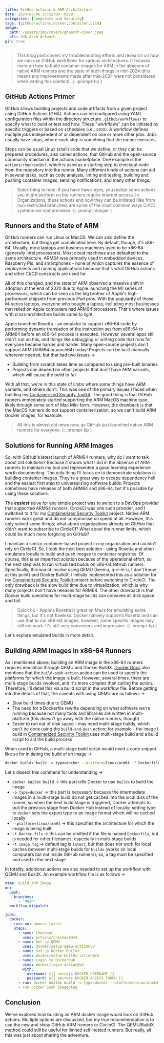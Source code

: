 ```yaml
---
title: GitHub Actions & ARM Architecture
date: 2024-06-06 17:52:00 -0500
categories: [Computers and Security]
tags: [github-actions,docker,container,cicd]
image:
  path: /assets/img/covers/ghaarch-cover.jpeg
  alt: GHA Arch Artwork
pin: true
---
```


> This blog post covers my troubleshooting efforts and research on how we can use GitHub workflows for various architectures. It focuses more on how to build container images for ARM in the absence of native ARM runners and the state of such things in mid-2024 (this means any improvements made after mid-2024 were not considered when writing this content).
{: .prompt-tip }

## GitHub Actions Primer

GitHub allows building projects and code artifacts from a given project using GitHub Actions (GHA). Actions can be configured using YAML configuration files within the directory structure `.github/workflows/` to specify what to build or test and how. These "workflows" can be initiated by specific triggers or based on schedules (i.e., cron). A workflow defines multiple jobs independent of or dependent on one or more other jobs. Jobs usually have steps, where each step is something that the runner executes.

Steps can be usual Linux (shell) code that we define, or they can be prepared procedures, also called actions, that GitHub and the open-source community maintain in the actions marketplace. One example is the `actions/checkout@v3`, which is used as a starting step to checkout code from the repository into the runner. Many different kinds of actions can aid in several tasks, such as code analysis, linting and testing, building and pushing container images, sending notifications, and many other things.

> Quick thing to note: if you have hawk-eyes, you realize some actions you might perform on the runners require internet access. In Organizations, these actions and how they can be initiated (like from non-restricted branches) are some of the most common ways CI/CD systems are compromised.
{: .prompt-danger }

## Runners and the State of ARM

GitHub runners can run Linux or MacOS. We can also define the architecture, but things get complicated here. By default, though, it's x86-64. Usually, most laptops and business machines used to be x86-64 (generally Intel processors). Most cloud machines also defaulted to the same architecture. ARM64 was primarily used in embedded devices, Raspberry Pis, and smartphones - none of which captures the essence of deployments and running applications because that's what GitHub actions and other CI/CD constructs are used for.

All of this changed, and the state of ARM observed a massive shift in adoption at the end of 2020 due to Apple launching the M1 series of processors, which can be seen as the big brother of Apple's high-performant chipsets from previous iPad pros. With the popularity of those M-series laptops, everyone who bought a laptop, including most businesses that relied on Apple computers had ARM64 processors. That's where issues with cross-architecture builds came to light.

Apple launched Rosetta - an emulator to support x86-64 code by performing dynamic translation of the instruction set from x86-64 to ARM64 before an x86-64 process is executed. However, several apps still didn't run on this, and things like debugging or writing code that runs for everyone became harder and harder. Many open-source projects don't support ARM (ARM64 or aarch64) today! Projects can be built manually wherever needed, but that had two issues &rarr;

- Building from scratch takes time as compared to using pre-built binaries
- Projects can depend on other projects that don't have ARM variants, which will cause the build to fail

With all that, we're in this state of limbo where some things have ARM variants, and others don't. This was one of the primary issues I faced when building my [Containerized Security Toolkit](https://github.com/tanq16/containerized-security-toolkit). The good thing is that GitHub runners immediately started supporting the ARM MacOS machine type, likely through some sort of Mac Mini farm. However, the drawback is that the MacOS runners do not support containerization, so we can't build ARM Docker images, for example.

> All this is almost old news now, as GitHub just launched native ARM runners for everyone.
{: .prompt-tip }

## Solutions for Running ARM Images

So, with GitHub's latest launch of ARM64 runners, why do I want to talk about old solutions? Because it shows what I did in the absence of ARM runners to maintain my tool and represented a good learning experience worth documenting. The only thing I'll focus on to demonstrate solutions is building container images. They're a great way to escape dependency hell and the easiest first step to universalizing software builds. Projects sometimes have releases of both ARM64 and x86-64, but it's possible by using these solutions.

The ***easiest*** solve for any simple project was to switch to a DevOps provider that supported ARM64 runners. CircleCI was one such provider, and I switched to it for my [Containerized Security Toolkit](https://github.com/tanq16/containerized-security-toolkit) project. Native ARM runners work great and do not compromise on speed at all. However, this only solved some things; what about organizations already on GitHub that didn't want to subscribe to CircleCI? What about the runner limits, which could be much more forgiving on GitHub?

I maintain a similar container-based project in my organization and couldn't rely on CircleCI. So, I took the next best solution - using Rosetta and other emulators locally to build and push images to container registries. Of course, this is an imperfect solution because of the operational effort, so the next step was to run virtualized builds on x86-64 GitHub runners. Specifically, this would involve using QEMU (keemu, q-e-m-u, I don't know at this point) and Docker BuildX. I initially implemented this as a solution for my [Containerized Security Toolkit](https://github.com/tanq16/containerized-security-toolkit) project before switching to CircleCI. The only drawback is the slow build time due to virtualization, which is why many projects don't have releases for ARM64. The other drawback is that Docker build operations for multi-stage builds can consume all disk space and fail.

> Quick tip - Apple's Rosetta is great on Macs for emulating some things, but it's not flawless. Docker natively supports Rosetta and can use that to run x86-64 images; however, some specific images may still not work. It's still very convenient and impressive.
{: .prompt-tip }

Let's explore emulated builds in more detail.

## Building ARM Images in x86-64 Runners

As I mentioned above, building an ARM image in the x86-64 runners requires emulation through QEMU and Docker BuildX. [Docker Docs](https://docs.docker.com/build/ci/github-actions/multi-platform/) also mentions that the `build-push-action` action can be used to specify the platforms for which the image is built. However, several times, there are multi-stage builds involved, and it's more complex than calling the action. Therefore, I'll detail this via a build script in the workflow file. Before getting into the details of that, the caveats with using QEMU are as follows &rarr;

- Slow build times due to QEMU
- The need for a Dockerfile rewrite depending on what software we're running because not many tools and libraries are written in multi-platform (this doesn't go away with the native runners, though)
- Easier to run out of disk space - may need multi-stage builds, which can't be done using the `build-and-push` action; for example - the image I build in [Containerized Security Toolkit](https://github.com/tanq16/containerized-security-toolkit) uses multi-stage build and a build script to aid the build process

When used in GitHub, a multi-stage build script would need a code snippet like so for initiating the build of an image &rarr;

```bash
docker buildx build -o type=docker --platform=linux/arm64 -f Dockerfile -t image:tag
```

Let's dissect this command for understanding &rarr;

- `docker buildx build` &rarr; this part tells Docker to use `buildx` to build the image
- `-o type=docker` &rarr; this part is necessary because the intermediate images in a multi-stage build do not get cached into the local disk of the runner, so when the next build stage is triggered, Docker attempts to pull the previous stage from Docker Hub instead of locally; setting type to `docker` sets the export type to an image format which will be cached locally
- `--platform=linux/arm64` &rarr; this specifies the architecture for which the image is being built
- `-f Docker.file` &rarr; this can be omitted if the file is named `Dockerfile`, but is needed for other filenames, especially in multi-stage builds
- `-t image:tag` &rarr; default tag is `latest`, but that does not work for local caches between multi-stage builds for `buildx` (works on local computers but not inside GitHub runners); so, a tag must be specified and used in the next stage

In totality, additional actions are also needed to set up the workflow with QEMU and BuildX. An example workflow file is as follows &rarr;

```yaml
name: Build ARM Image
on:
  push:
    branches:
      - 'main'
  workflow_dispatch:

jobs:
  docker:
    runs-on: ubuntu-latest
    steps:
      - name: Checkout
        uses: actions/checkout@v4
      - name: Set up QEMU
        uses: docker/setup-qemu-action@v3
      - name: Set up Docker Buildx
        uses: docker/setup-buildx-action@v3
      - name: Login to DockerHub
        uses: docker/login-action@v3
        with:
          username: ${{ secrets.DOCKER_USERNAME }}
          password: ${{ secrets.DOCKER_ACCESS_TOKEN }}
      - run: docker buildx build -o type=docker --platform=linux/arm64 -t image:tag .
      - run docker push image:tag
```

## Conclusion

We've explored how building an ARM docker image would look on GitHub actions. Multiple options are discussed, but my true recommendation is to use the new and shiny GitHub ARM runners or CircleCI. The QEMU/BuildX method could still be useful for limited self-hosted runners. But really, all this was just about sharing the adventure.
